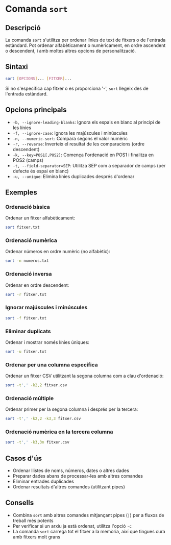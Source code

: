 # Comanda `sort`

## Descripció

La comanda `sort` s'utilitza per ordenar línies de text de fitxers o de l'entrada estàndard. Pot ordenar alfabèticament o numèricament, en ordre ascendent o descendent, i amb moltes altres opcions de personalització.

## Sintaxi

```bash
sort [OPCIONS]... [FITXER]...
```

Si no s'especifica cap fitxer o es proporciona '-', `sort` llegeix des de l'entrada estàndard.

## Opcions principals

- `-b, --ignore-leading-blanks`: Ignora els espais en blanc al principi de les línies
- `-f, --ignore-case`: Ignora les majúscules i minúscules
- `-n, --numeric-sort`: Compara segons el valor numèric
- `-r, --reverse`: Inverteix el resultat de les comparacions (ordre descendent)
- `-k, --key=POS1[,POS2]`: Comença l'ordenació en POS1 i finalitza en POS2 (camps)
- `-t, --field-separator=SEP`: Utilitza SEP com a separador de camps (per defecte és espai en blanc)
- `-u, --unique`: Elimina línies duplicades després d'ordenar

## Exemples

### Ordenació bàsica

Ordenar un fitxer alfabèticament:

```bash
sort fitxer.txt
```

### Ordenació numèrica

Ordenar números en ordre numèric (no alfabètic):

```bash
sort -n numeros.txt
```

### Ordenació inversa

Ordenar en ordre descendent:

```bash
sort -r fitxer.txt
```

### Ignorar majúscules i minúscules

```bash
sort -f fitxer.txt
```

### Eliminar duplicats

Ordenar i mostrar només línies úniques:

```bash
sort -u fitxer.txt
```

### Ordenar per una columna específica

Ordenar un fitxer CSV utilitzant la segona columna com a clau d'ordenació:

```bash
sort -t',' -k2,2 fitxer.csv
```

### Ordenació múltiple

Ordenar primer per la segona columna i després per la tercera:

```bash
sort -t',' -k2,2 -k3,3 fitxer.csv
```

### Ordenació numèrica en la tercera columna

```bash
sort -t',' -k3,3n fitxer.csv
```

## Casos d'ús

- Ordenar llistes de noms, números, dates o altres dades
- Preparar dades abans de processar-les amb altres comandes
- Eliminar entrades duplicades
- Ordenar resultats d'altres comandes (utilitzant pipes)

## Consells

- Combina `sort` amb altres comandes mitjançant pipes (`|`) per a fluxos de treball més potents
- Per verificar si un arxiu ja està ordenat, utilitza l'opció `-c`
- La comanda `sort` carrega tot el fitxer a la memòria, així que tingues cura amb fitxers molt grans
